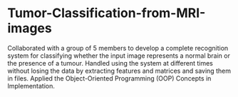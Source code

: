 # Tumor-Classification-from-MRI-images
Collaborated with a group of 5 members to develop a complete recognition system for classifying whether the input image represents a normal brain or the presence of a tumour. 
Handled using the system at different times without losing the data by extracting features and matrices and saving them in files. 
Applied the Object-Oriented Programming (OOP) Concepts in Implementation.
